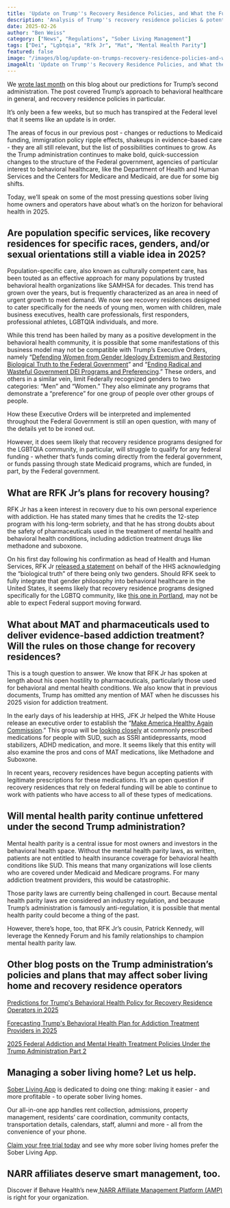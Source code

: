 ```yaml
---
title: 'Update on Trump''s Recovery Residence Policies, and What the Future May Hold for Sober Living'
description: 'Analysis of Trump''s recovery residence policies & potential impact on sober living''s future. Covers funding & policy shifts (Feb 2025).'
date: 2025-02-26
author: "Ben Weiss"
category: ["News", "Regulations", "Sober Living Management"]
tags: ["Dei", "Lgbtqia", "Rfk Jr", "Mat", "Mental Health Parity"]
featured: false
image: "/images/blog/update-on-trumps-recovery-residence-policies-and-what-the-future-may-hold-for-sober-living.png"
imageAlt: 'Update on Trump''s Recovery Residence Policies, and What the Future May Hold for Sober Living'
---
```


We [wrote last month](</sober-living-app-blog/predictions-for-trumps-behavioral-health-policy-for-recovery-residencenbsp-operators-in-2025>) on this blog about our predictions for Trump’s second administration. The post covered Trump’s approach to behavioral healthcare in general, and recovery residence policies in particular. 

It’s only been a few weeks, but so much has transpired at the Federal level that it seems like an update is in order. 

The areas of focus in our previous post - changes or reductions to Medicaid funding, immigration policy ripple effects, shakeups in evidence-based care - they are all still relevant, but the list of possibilities continues to grow. As the Trump administration continues to make bold, quick-succession changes to the structure of the Federal government, agencies of particular interest to behavioral healthcare, like the Department of Health and Human Services and the Centers for Medicare and Medicaid, are due for some big shifts.

Today, we’ll speak on some of the most pressing questions sober living home owners and operators have about what’s on the horizon for behavioral health in 2025. 

## Are population specific services, like recovery residences for specific races, genders, and/or sexual orientations still a viable idea in 2025?

Population-specific care, also known as culturally competent care, has been touted as an effective approach for many populations by trusted behavioral health organizations like SAMHSA for decades. This trend has grown over the years, but is frequently characterized as an area in need of urgent growth to meet demand. We now see recovery residences designed to cater specifically for the needs of young men, women with children, male business executives, health care professionals, first responders, professional athletes, LGBTQIA individuals, and more. 

While this trend has been hailed by many as a positive development in the behavioral health community, it is possible that some manifestations of this business model may not be compatible with Trump’s Executive Orders, namely “[Defending Women from Gender Ideology Extremism and Restoring Biological Truth to the Federal Government](<https://www.whitehouse.gov/presidential-actions/2025/01/defending-women-from-gender-ideology-extremism-and-restoring-biological-truth-to-the-federal-government/>)” and “[Ending Radical and Wasteful Government DEI Programs and Preferencing](<https://www.whitehouse.gov/presidential-actions/2025/01/ending-radical-and-wasteful-government-dei-programs-and-preferencing/>).” These orders, and others in a similar vein, limit Federally recognized genders to two categories: “Men” and “Women.” They also eliminate any programs that demonstrate a “preference” for one group of people over other groups of people. 

How these Executive Orders will be interpreted and implemented throughout the Federal Government is still an open question, with many of the details yet to be ironed out. 

However, it does seem likely that recovery residence programs designed for the LGBTQIA community, in particular, will struggle to qualify for any federal funding - whether that’s funds coming directly from the federal government, or funds passing through state Medicaid programs, which are funded, in part, by the Federal government. 

## What are RFK Jr’s plans for recovery housing? 

RFK Jr has a keen interest in recovery due to his own personal experience with addiction. He has stated many times that he credits the 12-step program with his long-term sobriety, and that he has strong doubts about the safety of pharmaceuticals used in the treatment of mental health and behavioral health conditions, including addiction treatment drugs like methadone and suboxone. 

On his first day following his confirmation as head of Health and Human Services, RFK Jr [released a statement](<https://www.nytimes.com/2025/02/19/us/politics/rfk-jr-hhs-sex-genders.html>) on behalf of the HHS acknowledging the “biological truth” of there being only two genders. Should RFK seek to fully integrate that gender philosophy into behavioral healthcare in the United States, it seems likely that recovery residence programs designed specifically for the LGBTQ community, like [this one in Portland](<https://www.pressherald.com/2024/08/21/portland-based-recovery-group-creates-safe-space-for-lgbtq-community/>), may not be able to expect Federal support moving forward. 

## What about MAT and pharmaceuticals used to deliver evidence-based addiction treatment? Will the rules on those change for recovery residences?

This is a tough question to answer. We know that RFK Jr has spoken at length about his open hostility to pharmaceuticals, particularly those used for behavioral and mental health conditions. We also know that in previous documents, Trump has omitted any mention of MAT when he discusses his 2025 vision for addiction treatment. 

In the early days of his leadership at HHS, JFK Jr helped the White House release an executive order to establish the “[Make America Healthy Again Commission](<https://www.whitehouse.gov/presidential-actions/2025/02/establishing-the-presidents-make-america-healthy-again-commission/>).” This group will be [looking closely](<https://www.seattletimes.com/seattle-news/mental-health/rfk-jr-and-trumps-new-commission-targets-mental-health-medication/>) at commonly prescribed medications for people with SUD, such as SSRI antidepressants, mood stabilizers, ADHD medication, and more. It seems likely that this entity will also examine the pros and cons of MAT medications, like Methadone and Suboxone. 

In recent years, recovery residences have begun accepting patients with legitimate prescriptions for these medications. It’s an open question if recovery residences that rely on federal funding will be able to continue to work with patients who have access to all of these types of medications. 

## Will mental health parity continue unfettered under the second Trump administration? 

Mental health parity is a central issue for most owners and investors in the behavioral health space. Without the mental health parity laws, as written, patients are not entitled to health insurance coverage for behavioral health conditions like SUD. This means that many organizations will lose clients who are covered under Medicaid and Medicare programs. For many addiction treatment providers, this would be catastrophic. 

Those parity laws are currently being challenged in court. Because mental health parity laws are considered an industry regulation, and because Trump’s administration is famously anti-regulation, it is possible that mental health parity could become a thing of the past. 

However, there’s hope, too, that RFK Jr’s cousin, Patrick Kennedy, will leverage the Kennedy Forum and his family relationships to champion mental health parity law. 

## Other blog posts on the Trump administration’s policies and plans that may affect sober living home and recovery residence operators 

[Predictions for Trump's Behavioral Health Policy for Recovery Residence Operators in 2025](</sober-living-app-blog/predictions-for-trumps-behavioral-health-policy-for-recovery-residencenbsp-operators-in-2025>)

[Forecasting Trump's Behavioral Health Plan for Addiction Treatment Providers in 2025](<https://behavehealth.com/blog/2025/1/20/forecasting-trumps-behavioral-health-plan-for-addiction-treatment-providers-in-2025>)

[2025 Federal Addiction and Mental Health Treatment Policies Under the Trump Administration Part 2](<https://behavehealth.com/blog/2025/2/10/2025-federal-addiction-and-mental-health-treatment-policies-under-the-trump-administration>)

## Managing a sober living home? Let us help.

[Sober Living App](</>) is dedicated to doing one thing: making it easier - and more profitable - to operate sober living homes. 

Our all-in-one app handles rent collection, admissions, property management, residents’ care coordination, community contacts, transportation details, calendars, staff, alumni and more - all from the convenience of your phone. 

[Claim your free trial today](<https://behavehealth.com/get-started?__hstc=135632115.075701b9fb7ccd58adc7b5b57a792227.1708902226082.1722205853113.1722795767849.32&__hssc=135632115.7.1722795767849&__hsfp=3530606189>) and see why more sober living homes prefer the Sober Living App.

## NARR affiliates deserve smart management, too. 

Discover if Behave Health’s new[ NARR Affiliate Management Platform (AMP)](<https://behavehealth.com/narr-affiliate>) is right for your organization.